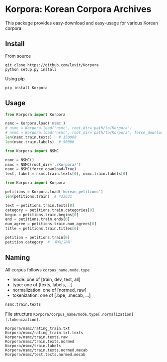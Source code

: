 # Korpora: Korean Corpora Archives

This package provides easy-download and easy-usage for various Korean corpora

## Install

From source

```
git clone https://github.com/lovit/Korpora
python setup.py install
```

Using pip

```
pip install Korpora
```

## Usage

```python
from Korpora import Korpora

nsmc = Korpora.load('nsmc')
# nsmc = Korpora.load('nsmc', root_dir='path/to/Korpora')
# nsmc = Korpora.load('nsmc', root_dir='path/to/Korpora', force_download=True)
len(nsmc.train.texts)   # 150000
len(nsmc.train.labels)  # 50000
```

```python
from Korpora import NSMC

nsmc = NSMC()
nsmc = NSMC(root_dir='./Korpora/')
nsmc = NSMC(force_download=True)
text, label = nsmc.train.texts[0], nsmc.train.labels[0]
```

```python
from Korpora import Korpora

petitions = Korpora.load('korean_petitions')
len(petitions.train)  # 433631

text = petitions.train.texts[0]
category = petitions.train.categories[0]
begin = petitions.train.begins[0]
end = petitions.train.ends[0]
num_agree = petitions.train.num_agrees[0]
title = petitions.train.titles[0]

petition = petitions.train[0]
petition.category  # '육아/교육'
```

## Naming

All corpus follows `corpus_name.mode.type`
- mode: one of [train, dev, test, all]
- type: one of [texts, labels, ...]
- normalization: one of [normed, raw]
- tokenization: one of [.bpe, .mecab, ...]

```python
nsmc.train.texts
```

File structure `Korpora/corpus_name/mode.type[.normalization][.tokenization]`.

```
Korpora/nsmc/rating_train.txt
Korpora/nsmc/rating_train.txt.texts
Korpora/nsmc/train.texts.raw
Korpora/nsmc/train.texts.normed
Korpora/nsmc/train.labels
Korpora/nsmc/train.texts.normed.mecab
Korpora/nsmc/test.texts.normed.mecab
```